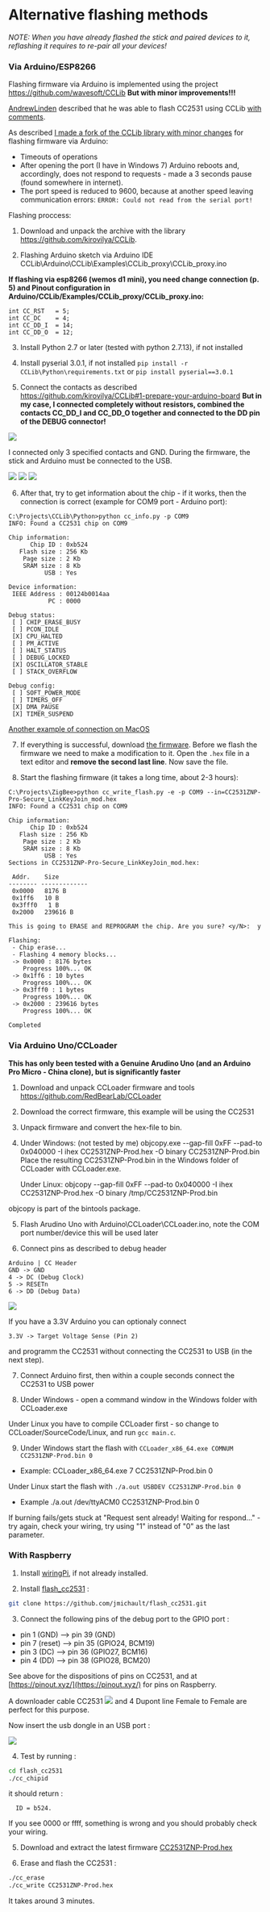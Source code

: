 # Alternative flashing methods

*NOTE: When you have already flashed the stick and paired devices to it, reflashing it requires to re-pair all your devices!*

### Via Arduino/ESP8266
Flashing firmware via Arduino is implemented using the project https://github.com/wavesoft/CCLib
**But with minor improvements!!!**

[AndrewLinden](https://github.com/AndrewLinden) described that he was able to flash CC2531 using CCLib [with comments](https://github.com/wavesoft/CCLib/issues/19).

As described [I made a fork of the CCLib library with minor changes](https://github.com/kirovilya/CCLib) for flashing firmware via Arduino:

* Timeouts of operations
* After opening the port (I have in Windows 7) Arduino reboots and, accordingly, does not respond to requests - made a 3 seconds pause (found somewhere in internet).
* The port speed is reduced to 9600, because at another speed leaving communication errors:
`ERROR: Could not read from the serial port!`

Flashing proccess:
1. Download and unpack the archive with the library https://github.com/kirovilya/CCLib.

2. Flashing Arduino sketch via Arduino IDE
CCLib\Arduino\CCLib\Examples\CCLib_proxy\CCLib_proxy.ino

**If flashing via esp8266 (wemos d1 mini), you need change connection (p. 5) and Pinout configuration in Arduino/CCLib/Examples/CCLib_proxy/CCLib_proxy.ino:**
```
int CC_RST   = 5;
int CC_DC    = 4;
int CC_DD_I  = 14;
int CC_DD_O  = 12;
```

3. Install Python 2.7 or later (tested with python 2.7.13), if not installed

4. Install pyserial 3.0.1, if not installed
`pip install -r CCLib\Python\requirements.txt`
or
`pip install pyserial==3.0.1`

5. Connect the contacts as described https://github.com/kirovilya/CCLib#1-prepare-your-arduino-board
**But in my case, I connected completely without resistors, combined the contacts CC_DD_I and CC_DD_O together and connected to the DD pin of the DEBUG connector!**

![](https://www.waveshare.com/img/devkit/CC-Debugger/CC-Debugger-JTAG-Header.jpg)

I connected only 3 specified contacts and GND. During the firmware, the stick and Arduino must be connected to the USB.

![](https://github.com/kirovilya/files/blob/master/IMG_20180111_193941.jpg)
![](https://github.com/kirovilya/files/blob/master/IMG_20180111_193923.jpg)
![](https://github.com/kirovilya/files/blob/master/IMG_20180110_234401.jpg)

6. After that, try to get information about the chip - if it works, then the connection is correct (example for COM9 port - Arduino port):

```
C:\Projects\CCLib\Python>python cc_info.py -p COM9
INFO: Found a CC2531 chip on COM9

Chip information:
      Chip ID : 0xb524
   Flash size : 256 Kb
    Page size : 2 Kb
    SRAM size : 8 Kb
          USB : Yes

Device information:
 IEEE Address : 00124b0014aa
           PC : 0000

Debug status:
 [ ] CHIP_ERASE_BUSY
 [ ] PCON_IDLE
 [X] CPU_HALTED
 [ ] PM_ACTIVE
 [ ] HALT_STATUS
 [ ] DEBUG_LOCKED
 [X] OSCILLATOR_STABLE
 [ ] STACK_OVERFLOW

Debug config:
 [ ] SOFT_POWER_MODE
 [ ] TIMERS_OFF
 [X] DMA_PAUSE
 [X] TIMER_SUSPEND
```
[Another example of connection on MacOS](https://github.com/wavesoft/CCLib/issues/22#issuecomment-384452424)

7. If everything is successful, download [the firmware](https://github.com/Koenkk/Z-Stack-firmware/tree/master/coordinator).
Before we flash the firmware we need to make a modification to it. Open the `.hex`
file in a text editor and **remove the second last line**. Now save the file.

8. Start the flashing firmware (it takes a long time, about 2-3 hours):

```
C:\Projects\ZigBee>python cc_write_flash.py -e -p COM9 --in=CC2531ZNP-Pro-Secure_LinkKeyJoin_mod.hex
INFO: Found a CC2531 chip on COM9

Chip information:
      Chip ID : 0xb524
   Flash size : 256 Kb
    Page size : 2 Kb
    SRAM size : 8 Kb
          USB : Yes
Sections in CC2531ZNP-Pro-Secure_LinkKeyJoin_mod.hex:

 Addr.    Size
-------- -------------
 0x0000   8176 B
 0x1ff6   10 B
 0x3fff0   1 B
 0x2000   239616 B

This is going to ERASE and REPROGRAM the chip. Are you sure? <y/N>:  y

Flashing:
 - Chip erase...
 - Flashing 4 memory blocks...
 -> 0x0000 : 8176 bytes
    Progress 100%... OK
 -> 0x1ff6 : 10 bytes
    Progress 100%... OK
 -> 0x3fff0 : 1 bytes
    Progress 100%... OK
 -> 0x2000 : 239616 bytes
    Progress 100%... OK

Completed
```

### Via Arduino Uno/CCLoader

**This has only been tested with a Genuine Arudino Uno (and an Arduino Pro Micro - China clone), but is significantly faster**

1. Download and unpack CCLoader firmware and tools https://github.com/RedBearLab/CCLoader

2. Download the correct firmware, this example will be using the CC2531 [](https://github.com/Koenkk/Z-Stack-firmware/tree/master/coordinator)

3. Unpack firmware and convert the hex-file to bin.

4. Under Windows: (not tested by me)
    objcopy.exe --gap-fill 0xFF --pad-to 0x040000 -I ihex CC2531ZNP-Prod.hex -O binary CC2531ZNP-Prod.bin
    Place the resulting CC2531ZNP-Prod.bin in the Windows folder of CCLoader with CCLoader.exe.

   Under Linux:
    objcopy --gap-fill 0xFF --pad-to 0x040000 -I ihex CC2531ZNP-Prod.hex -O binary /tmp/CC2531ZNP-Prod.bin

objcopy is part of the bintools package.

5. Flash Arudino Uno with Arduino\CCLoader\CCLoader.ino, note the COM port number/device this will be used later

6. Connect pins as described to debug header

```
Arduino | CC Header
GND -> GND
4 -> DC (Debug Clock)
5 -> RESETn
6 -> DD (Debug Data)
```

![](https://www.waveshare.com/img/devkit/CC-Debugger/CC-Debugger-JTAG-Header.jpg)

If you have a 3.3V Arduino you can optionaly connect
```
3.3V -> Target Voltage Sense (Pin 2)
```
and programm the CC2531 without connecting the CC2531 to USB (in the next step).

7. Connect Arduino first, then within a couple seconds connect the CC2531 to USB power

8. Under Windows - open a command window in the Windows folder with CCLoader.exe

Under Linux you have to compile CCLoader first - so change to CCLoader/SourceCode/Linux, and run ```gcc main.c```.

9. Under Windows start the flash with ```CCLoader_x86_64.exe COMNUM CC2531ZNP-Prod.bin 0```

- Example: CCLoader_x86_64.exe 7 CC2531ZNP-Prod.bin 0

Under Linux start the flash with ```./a.out USBDEV CC2531ZNP-Prod.bin 0```

- Example ./a.out /dev/ttyACM0 CC2531ZNP-Prod.bin 0

If burning fails/gets stuck at "Request sent already! Waiting for respond..." - try again, check your wiring, try using "1" instead of "0" as the last parameter.

### With Raspberry

1. Install [wiringPi](http://wiringpi.com/download-and-install/), if not already installed.

2. Install [flash_cc2531](https://github.com/jmichault/flash_cc2531) :
```bash
git clone https://github.com/jmichault/flash_cc2531.git
```
3. Connect the following pins of the debug port to the GPIO port :
 * pin 1 (GND)	  -->	pin 39 (GND)
 * pin 7 (reset)	-->	pin 35 (GPIO24, BCM19)
 * pin 3 (DC)	  -->	pin 36 (GPIO27, BCM16)
 * pin 4 (DD)	  -->	pin 38 (GPIO28, BCM20)

See above for the dispositions of pins on CC2531, and at [https://pinout.xyz/](https://pinout.xyz/) for pins on Raspberry.

A downloader cable CC2531 ![](https://www.zigbee2mqtt.io/images/downloader_cable.png) and 4 Dupont line Female to Female are perfect for this purpose.

Now insert the usb dongle in an USB port :

![](https://github.com/jmichault/files/blob/master/Raspberry-CC2531.jpg)

4. Test by running :

```bash
cd flash_cc2531
./cc_chipid
```
it should return :
```
  ID = b524.
```
If you see 0000 or ffff, something is wrong and you should probably check your wiring.

5. Download and extract the latest firmware [CC2531ZNP-Prod.hex](https://github.com/Koenkk/Z-Stack-firmware/tree/master/coordinator/default/CC2531)

6. Erase and flash the CC2531 :

```bash
./cc_erase
./cc_write CC2531ZNP-Prod.hex
```
It takes around 3 minutes.
